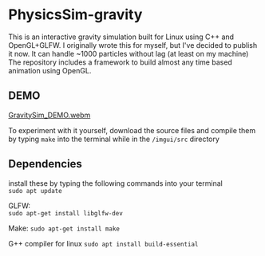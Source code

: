 # **PhysicsSim-gravity**   
This is an interactive gravity simulation built for Linux using C++ and OpenGL+GLFW. I originally wrote this for myself, but I've decided to publish it now. It can handle ~1000 particles without lag (at least on my machine)    
The repository includes a framework to build almost any time based animation using OpenGL.   

## **DEMO**   
[GravitySim_DEMO.webm](https://github.com/DarkOriole4/PhysicsSim-gravity/assets/105799574/4f4956cb-1376-46a0-8217-ad83f1786f85)

To experiment with it yourself, download the source files and compile them by typing `make` into the terminal while in the `/imgui/src` directory

## **Dependencies**   
install these by typing the following commands into your terminal   
`sudo apt update`

GLFW:    
`sudo apt-get install libglfw-dev` 

Make:
`sudo apt-get install make`

G++ compiler for linux
`sudo apt install build-essential`
